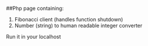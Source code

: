 ##Php page containing: 

1. Fibonacci client  (handles function shutdown)
2. Number (string) to human readable integer converter

Run it in your localhost

